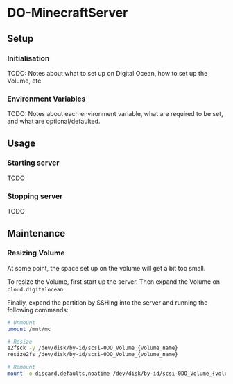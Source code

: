 # DO-MinecraftServer


## Setup

### Initialisation
TODO: Notes about what to set up on Digital Ocean, how to set up the Volume, etc.


### Environment Variables
TODO: Notes about each environment variable, what are required to be set, and what are optional/defaulted.



## Usage

### Starting server
TODO


### Stopping server
TODO



## Maintenance

### Resizing Volume
At some point, the space set up on the volume will get a bit too small.

To resize the Volume, first start up the server. Then expand the Volume on `cloud.digitalocean`.

Finally, expand the partition by SSHing into the server and running the following commands:
```sh
# Unmount
umount /mnt/mc

# Resize
e2fsck -y /dev/disk/by-id/scsi-0DO_Volume_{volume_name}
resize2fs /dev/disk/by-id/scsi-0DO_Volume_{volume_name}

# Remount
mount -o discard,defaults,noatime /dev/disk/by-id/scsi-0DO_Volume_{volume_name} /mnt/mc
```
